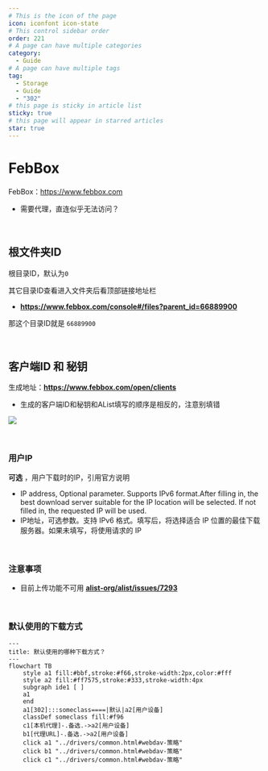 ```yaml
---
# This is the icon of the page
icon: iconfont icon-state
# This control sidebar order
order: 221
# A page can have multiple categories
category:
  - Guide
# A page can have multiple tags
tag:
  - Storage
  - Guide
  - "302"
# this page is sticky in article list
sticky: true
# this page will appear in starred articles
star: true
---
```


# FebBox

FebBox：https://www.febbox.com

- 需要代理，直连似乎无法访问？

<br/>



## **根文件夹ID**

根目录ID，默认为`0`

其它目录ID查看进入文件夹后看顶部链接地址栏

- **https://www.febbox.com/console#/files?parent_id=66889900**

那这个目录ID就是 `66889900`

<br/>



## **客户端ID 和 秘钥**

生成地址：**https://www.febbox.com/open/clients**

- 生成的客户端ID和秘钥和AList填写的顺序是相反的，注意别填错

![](/img/drivers/febbox/febox.png)

<br/>



### **用户IP**

**可选** ，用户下载时的IP，引用官方说明

- IP address, Optional parameter. Supports IPv6 format.After filling in, the best download server suitable for the IP location will be selected. If not filled in, the requested IP will be used.
- IP地址，可选参数。支持 IPv6 格式。填写后，将选择适合 IP 位置的最佳下载服务器。如果未填写，将使用请求的 IP

<br/>



### **注意事项**

- 目前上传功能不可用 [**alist-org/alist/issues/7293**](https://github.com/alist-org/alist/issues/7293#issuecomment-2395776474)

<br/>



### **默认使用的下载方式**

```mermaid
---
title: 默认使用的哪种下载方式？
---
flowchart TB
    style a1 fill:#bbf,stroke:#f66,stroke-width:2px,color:#fff
    style a2 fill:#ff7575,stroke:#333,stroke-width:4px
    subgraph ide1 [ ]
    a1
    end
    a1[302]:::someclass====|默认|a2[用户设备]
    classDef someclass fill:#f96
    c1[本机代理]-.备选.->a2[用户设备]
    b1[代理URL]-.备选.->a2[用户设备]
    click a1 "../drivers/common.html#webdav-策略"
    click b1 "../drivers/common.html#webdav-策略"
    click c1 "../drivers/common.html#webdav-策略"
```
